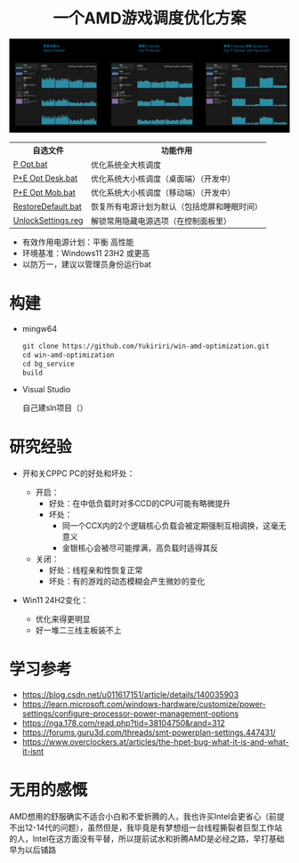 <div align="center">

# 一个AMD游戏调度优化方案

</div>

![](https://github.com/Yukiriri/win-amd-optimization/blob/main/res/effect_draw_table.png?raw=true)

<table>
  <tr>
    <th>自选文件</th>
    <th>功能作用</th>
  </tr>

  <tr><td><a href="https://github.com/Yukiriri/win-amd-optimization/blob/main/P Opt.bat">P Opt.bat</a></td><td>优化系统全大核调度</td></tr>
  <tr><td><a href="https://github.com/Yukiriri/win-amd-optimization/blob/main/P+E Opt Desk.bat">P+E Opt Desk.bat</a></td><td>优化系统大小核调度（桌面端）（开发中）</td></tr>
  <tr><td><a href="https://github.com/Yukiriri/win-amd-optimization/blob/main/P+E Opt Mob.bat">P+E Opt Mob.bat</a></td><td>优化系统大小核调度（移动端）（开发中）</td></tr>
  <tr><td><a href="https://github.com/Yukiriri/win-amd-optimization/blob/main/RestoreDefault.bat">RestoreDefault.bat</a></td><td>恢复所有电源计划为默认（包括熄屏和睡眠时间）</td></tr>
  <tr><td><a href="https://github.com/Yukiriri/win-amd-optimization/blob/main/UnlockSettings.reg">UnlockSettings.reg</a></td><td>解锁常用隐藏电源选项（在控制面板里）</td></tr>
</table>

- 有效作用电源计划：平衡 高性能
- 环境基准：Windows11 23H2 或更高
- 以防万一，建议以管理员身份运行bat

# 构建

  - mingw64
    ```
    git clone https://github.com/Yukiriri/win-amd-optimization.git
    cd win-amd-optimization
    cd bg_service
    build
    ```
  - Visual Studio

    自己建sln项目（）

# 研究经验

- 开和关CPPC PC的好处和坏处：
  - 开启：
    - 好处：在中低负载时对多CCD的CPU可能有略微提升
    - 坏处：
      - 同一个CCX内的2个逻辑核心负载会被定期强制互相调换，这毫无意义
      - 金银核心会被尽可能撑满，高负载时适得其反
  - 关闭：
    - 好处：线程亲和性恢复正常
    - 坏处：有的游戏的动态模糊会产生微妙的变化

- Win11 24H2变化：
  - 优化来得更明显
  - 好一堆二三线主板装不上

# 学习参考

- <a href="https://blog.csdn.net/u011617151/article/details/140035903">https://blog.csdn.net/u011617151/article/details/140035903</a>
- <a href="https://learn.microsoft.com/windows-hardware/customize/power-settings/configure-processor-power-management-options">https://learn.microsoft.com/windows-hardware/customize/power-settings/configure-processor-power-management-options</a>
- <a href="https://nga.178.com/read.php?tid=38104750&rand=312">https://nga.178.com/read.php?tid=38104750&rand=312</a>
- <a href="https://forums.guru3d.com/threads/smt-powerplan-settings.447431/">https://forums.guru3d.com/threads/smt-powerplan-settings.447431/</a>
- <a href="https://www.overclockers.at/articles/the-hpet-bug-what-it-is-and-what-it-isnt/">https://www.overclockers.at/articles/the-hpet-bug-what-it-is-and-what-it-isnt</a>

# 无用的感慨

AMD想用的舒服确实不适合小白和不爱折腾的人，我也许买Intel会更省心（前提不出12-14代的问题），虽然但是，我毕竟是有梦想组一台线程撕裂者巨型工作站的人，Intel在这方面没有平替，所以提前试水和折腾AMD是必经之路，早打基础早为以后铺路
